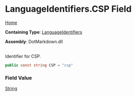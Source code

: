 # LanguageIdentifiers\.CSP Field

[Home](../../../README.md)

**Containing Type**: [LanguageIdentifiers](../README.md)

**Assembly**: DotMarkdown\.dll

\
Identifier for CSP\.

```csharp
public const string CSP = "csp"
```

### Field Value

[String](https://docs.microsoft.com/en-us/dotnet/api/system.string)

